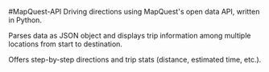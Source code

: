 #MapQuest-API
Driving directions using MapQuest's open data API, written in Python. 

Parses data as JSON object and displays trip information among multiple locations from start to destination.

Offers step-by-step directions and trip stats (distance, estimated time, etc.).
